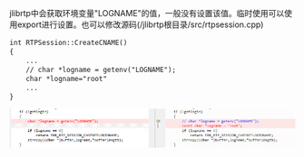 jlibrtp中会获取环境变量"LOGNAME"的值，一般没有设置该值。临时使用可以使用export进行设置。也可以修改源码(/jlibrtp根目录/src/rtpsession.cpp)

```plsql
int RTPSession::CreateCNAME()
{
    ...
    // char *logname = getenv("LOGNAME");
    char *logname="root"
    ...
}
```
![image](images/qj1tLqe_2nxi4JzA7Bzrl1taBWp9GOQ_EEZfiQHIjiE.png)